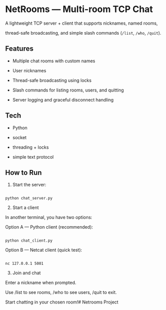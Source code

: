 #  NetRooms — Multi-room TCP Chat 

  

  

A lightweight TCP server + client that supports nicknames, named rooms,

  

thread-safe broadcasting, and simple slash commands (`/list`, `/who`, `/quit`).

  

  

##  Features

  

- Multiple chat rooms with custom names

  

- User nicknames

  

- Thread-safe broadcasting using locks

  

- Slash commands for listing rooms, users, and quitting

  

- Server logging and graceful disconnect handling

  

  

##  Tech

  

- Python

  

- socket

  

- threading + locks

  

- simple text protocol

  

  

##  How to Run

  

1. Start the server:

  

```

python chat_server.py

```

  

2. Start a client

  

In another terminal, you have two options:

  

Option A — Python client (recommended):

  
```

python chat_client.py

  ```

  

Option B — Netcat client (quick test):

```
  
nc 127.0.0.1 5001

  ```


3. Join and chat

  

Enter a nickname when prompted.

  

Use /list to see rooms, /who to see users, /quit to exit.

  

Start chatting in your chosen room!# Netrooms Project
